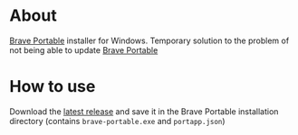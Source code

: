 # About
[Brave Portable](https://github.com/portapps/brave-portable/) installer for Windows. Temporary solution to the problem of not being able to update [Brave Portable](https://github.com/portapps/brave-portable/)
# How to use
Download the [latest release](https://github.com/CleveTok3125/brave-portable-installer/releases/) and save it in the Brave Portable installation directory (contains `brave-portable.exe` and `portapp.json`)
